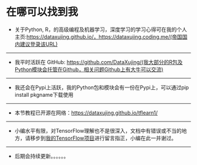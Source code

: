 
# 在哪可以找到我

+ 关于Python, R，的高级编程及机器学习，深度学习的学习心得可在我的个人主页:https://dataxujing.github.io/，https://dataxujing.coding.me/(帝国国内建议登录该URL)

---
+ 我平时活跃在 GitHub: https://github.com/DataXujing/(我大部分的R包及Python模块会托管在Github，相关问题Github上有大牛可以交流)

---
+ 我还会在Pypi上活跃，我的Python包和模块会有一份在Pypi上，可以通过pip install pkgname下载使用

---
+ 本节教程已开源在网络：https://dataxujing.github.io/tflearn1/

----

+ 小编水平有限，对TensorFlow理解也不是很深入，文档中有错误或不当的地方，请移步到[我的TensorFlow项目](https://github.com/DataXujing/TFlearn1/issues)进行留言指正，小编在此一并谢过。

----

+ 后期会持续更新。。。。。。
